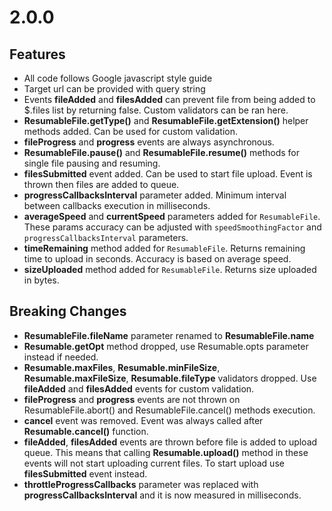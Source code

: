 # 2.0.0

## Features

 - All code follows Google javascript style guide
 - Target url can be provided with query string
 - Events **fileAdded** and **filesAdded** can prevent file from being added to $.files list by
 returning false. Custom validators can be ran here.
 - **ResumableFile.getType()** and **ResumableFile.getExtension()** helper methods added. Can be
 used for custom validation.
 - **fileProgress** and **progress** events are always asynchronous.
 - **ResumableFile.pause()** and **ResumableFile.resume()** methods for single file pausing and
 resuming.
 - **filesSubmitted** event added. Can be used to start file upload. Event is thrown then files are
 added to queue.
 - **progressCallbacksInterval** parameter added. Minimum interval between callbacks execution in
  milliseconds.
 - **averageSpeed** and **currentSpeed** parameters added for `ResumableFile`. These params
 accuracy can be adjusted with `speedSmoothingFactor` and `progressCallbacksInterval` parameters.
 - **timeRemaining** method added for `ResumableFile`. Returns remaining time to upload in seconds. Accuracy is based on average speed.
 - **sizeUploaded** method added for `ResumableFile`. Returns size uploaded in bytes.

## Breaking Changes

 - **ResumableFile.fileName** parameter renamed to **ResumableFile.name**
 - **Resumable.getOpt** method dropped, use Resumable.opts parameter instead if needed.
 - **Resumable.maxFiles**, **Resumable.minFileSize**, **Resumable.maxFileSize**,
 **Resumable.fileType** validators dropped. Use **fileAdded** and **filesAdded** events for
 custom validation.
 - **fileProgress** and **progress** events are not thrown on ResumableFile.abort() and ResumableFile.cancel() methods execution.
 - **cancel** event was removed. Event was always called after **Resumable.cancel()** function.
 - **fileAdded**, **filesAdded** events are thrown before file is added to upload queue. This means
 that calling **Resumable.upload()** method in these events will not start uploading current
 files. To start upload use **filesSubmitted** event instead.
 - **throttleProgressCallbacks** parameter was replaced with **progressCallbacksInterval** and it
  is now measured in milliseconds.
